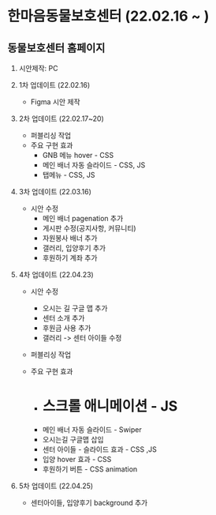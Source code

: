 # 한마음동물보호센터 (22.02.16 ~ )
## 동물보호센터 홈페이지
1. 시안제작: PC
2. 1차 업데이트 (22.02.16)
    + Figma 시안 제작
    
    
    
3. 2차 업데이트 (22.02.17~20)
    + 퍼블리싱 작업
    + 주요 구현 효과
        - GNB 메뉴 hover - CSS
        - 메인 배너 자동 슬라이드 - CSS, JS
        - 탭메뉴 - CSS, JS



4. 3차 업데이트 (22.03.16)
    + 시안 수정
        - 메인 배너 pagenation 추가
        - 게시판 수정(공지사항, 커뮤니티)
        - 자원봉사 배너 추가
        - 갤러리, 입양후기 추가
        - 후원하기 계좌 추가



5. 4차 업데이트 (22.04.23)
    + 시안 수정
        - 오시는 길 구글 맵 추가
        - 센터 소개 추가
        - 후원금 사용 추가
        - 갤러리 -> 센터 아이들 수정

    + 퍼블리싱 작업
    + 주요 구현 효과
        - # 스크롤 애니메이션 - JS
        - 메인 배너 자동 슬라이드 - Swiper
        - 오시는길 구글맵 삽입
        - 센터 아이들 - 슬라이드 효과 - CSS ,JS
        - 입양 hover 효과 - CSS
        - 후원하기 버튼 - CSS animation



6. 5차 업데이트 (22.04.25)
    + 센터아이들, 입양후기 background 추가
